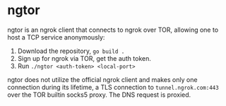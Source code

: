 # ngtor
ngtor is an ngrok client that connects to ngrok over TOR, allowing one to host a TCP service anonymously:

1. Download the repository, `go build .`
2. Sign up for ngrok via TOR, get the auth token.
3. Run `./ngtor <auth-token> <local-port>`

ngtor does not utilize the official ngrok client and makes only one connection during its lifetime, a TLS connection to `tunnel.ngrok.com:443` over the TOR builtin socks5 proxy. The DNS request is proxied.